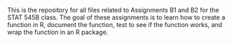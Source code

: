 This is the repository for all files related to Assignments B1 and B2 for the STAT 545B class. The goal of these assignments is to learn how to create a function in R, document the function, test to see if the function works, and wrap the function in an R package. 

